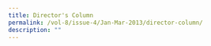 ```yaml
---
title: Director's Column
permalink: /vol-8/issue-4/Jan-Mar-2013/director-column/
description: ""
---
```

